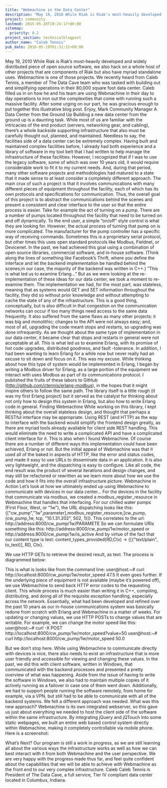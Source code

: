 ```yaml
---
title: "Webmachine in the Data Center"
description: "May 19, 2010 While Riak is Riak's most-heavily developed and widely distributed piece of open source software, we also hack on a whole host of other projects that are components of Riak but also have myriad standalone uses. Webmachine is one of those projects. We recently heard from Caleb Tenni"
project: community
lastmod: 2015-05-28T19:24:17+00:00
sitemap:
  priority: 0.2
project_section: technicalblogpost
author_name: "Caleb Tennis"
pub_date: 2010-05-19T01:31:31+00:00
---
```

May 19, 2010
While Riak is Riak’s most-heavily developed and widely distributed piece of open source software, we also hack on a whole host of other projects that are components of Riak but also have myriad standalone uses. Webmachine is one of those projects.
We recently heard from Caleb Tennis, a member of The Data Cave team who was tasked with building out and simplifying operations in their 80,000 square foot data center. Caleb filled us in on how he and his team are using Webmachine in their day to day operations to iron out the complexities that come with running such a massive facility. After some urging on our part, he was gracious enough to put together this illustrative blog post.
Enjoy,
Mark
Community Manager
A Data Center from the Ground Up
Building a new data center from the ground up is a daunting task. While most of us are familiar with the intricacies of the end product (servers, networking gear, and cabling), there’s a whole backside supporting infrastructure that also must be carefully thought out, planned, and maintained. Needless to say, the facilities side of a data center can be extremely complex.
Having built and maintained complex facilities before, I already had both experience and a library of software in my tool belt that I had written to help manage the infrastructure of these facilities. However, I recognized that if I was to use the legacy software, some of which was over 10 years old, it would require considerable work to fit it to my current needs. And, during that period, many other software projects and methodologies had matured to a state that it made sense to at least consider a completely different approach.
The main crux of such a project is that it involves communications with many different pieces of equipment throughout the facility, each of which has its own protocols and specifications for communication. Thus, the overall goal of this project is to abstract the communications behind the scenes and present a consistent and clear interface to the user so that the entire process is easier.
Take for example the act of turning on a pump. There are a number of pumps located throughout the facility that need to be turned on and off dynamically. To the end user, a simple “on/off” style control is what they are looking for. However, the actual process of turning that pump on is more complicated. The manufacturer for the pump controller has a specific way of receiving commands. Sometimes this is a proprietary serial protocol, but other times this uses open standard protocols like Modbus, Fieldnet, or Devicenet.
In the past, we had achieved this goal using a combination of open source libraries, commercial software, and in-house software. (Think along the lines of something like Facebook’s Thrift, where you define the interface and let the backend implementation be handled behind the scenes;in our case, the majority of the backend was written in C++.)
“This is what led us to examine Erlang…”
But as we were looking at the re-implementation of these ideas for our data center, we took a moment to re-examine them. The implementation we had, for the most part, was stateless, meaning that as systems would GET and SET information throughout the facility, they did so without prior knowledge and without attempting to cache the state of any of the infrastructure. This is a good thing, conceptually, but is also difficult in that congestion on the communication networks can occur if too many things need access to the same data frequently. It also suffered from the same flaws as many other projects: it was big and monolithic; changes to the API were not always easy; and, most of all, upgrading the code meant stops and restarts, so upgrading was done infrequently. As we thought about the same type of implementation in our data center, it became clear that stops and restarts in general were not acceptable at all.
This is what led us to examine Erlang, with its promise of hot code upgrades, distributed goodness, and fault -tolerance. In addition, I had been wanting to learn Erlang for a while now but never really had an excuse to sit down and focus on it. This was my excuse.
While thinking about how this type of system would be implemented in Erlang, I began by writing a Modbus driver for Erlang, as a large portion of the equipment we interact with uses Modbus as part of its communications protocol. I published the fruits of these labors to GitHub (http://github.com/ctennis/erlang-modbus), in the hopes that it might inspire others to follow the same path. The library itself is a little rough (it was my first Erlang project) but it served as the catalyst for thinking about not only how to design this system in Erlang, but also how to write Erlang code in general.
Finding Webmachine
While working on this library, I kept thinking about the overall stateless design, and thought that perhaps a RESTful interface may be appropriate. Using REST (and HTTP) as the way to interface with the backend would simplify the frontend design greatly, as there are myriad tools already available for client side REST handling. This would eliminate the need to write a complicated API and have a complicated client interface for it. This is also when I found Webmachine.
Of course there are a number of different ways this implementation could have been achieved, Erlang or not. But the initial appeal of Webmachine was that it used all of the baked in aspects of HTTP, like the error and status codes, and made it easy to use URLs to disseminate data in an application. It is also very lightweight, and the dispatching is easy to configure.
Like all code, the end result was the product of several iterations and design changes, and may still be refactored or rewritten as we learn more about how we use the code and how it fits into the overall infrastructure picture.
Webmachine in Action
Let’s look at how we ultimately ended up using Webmachine to communicate with devices in our data center…
For the devices in the facility that communicate via modbus, we created a modbus\_register\_resource in Webmachine that handles that interfacing. For our chilled water pumps (First Floor, West, or “1w”), the URL dispatching looks like this:
{["cw\_pump","1w",parameter],modbus\_register\_resource,[cw\_pump, {cw\_pump\_1w, tcp, "10.1.31.202", 502, 1}]}.
This correlates to the url: http://address:8000/cw\_pump/1w/PARAMETE
So we can formulate URIs something like this:
http://address:8000/cw\_pump/1w/motor\_speed or http://address:8000/cw\_pump/1w/is\_active
And by virtue of the fact that our content type is text:
 content\_types\_provided(RD,Ctx) ->
{[{"text/plain", to\_text}], RD, Ctx}.

We use HTTP GETs to retrieve the desired result, as text. The process is diagrammed below:

This is what is looks like from the command line:
user@host:~# curl http://localhost:8000/cw\_pump/1w/motor\_speed
47.5
It even goes further. If the underlying piece of equipment is not available (maybe it’s powered off), we use Webmachine to send back HTTP error codes to the requesting client. This whole process is much easier than writing it in C++, compiling, distributing, and doing all of the requisite exception handling, especially across the network. Essentially, what had been developed and refined over the past 10 years as our in-house communications system was basically redone from scratch with Erlang and Webmachine in a matter of weeks.
For updating or changing values, we use HTTP POSTs to change values that are writable. For example, we can change the motor speed like this:
user@host:~# curl -X POST http://localhost:8000/cw\_pump/1w/motor\_speed?value=50
user@host:~# curl http://localhost:8000/cw\_pump/1w/motor\_speed
50.0

But we don’t stop here. While using Webmachine to communicate directly with devices is nice, there also needs to exist an infrastructure that is more user friendly and accessible for viewing and changing these values. In the past, we did this with client software, written in Windows, that communicated with the backend processes and presented a pretty overview of what was happening. Aside from the issue of having to write the software in Windows, we also had to maintain multiple copies of it actively running as a failover in case one of them went down. Additionally, we had to support people running the software remotely, from home for example, via a VPN, but still had to be able to communicate with all of the backend systems. We felt a different approach was needed.
What was this new approach? Webmachine is its own integrated webserver, so this gave us just about everything we needed to host the client side of the software within the same infrastructure. By integrating jQuery and jQTouch into some static webpages, we built an entire web based control system directly within Webmachine, making it completely controllable via mobile phone. Here is a screenshot:

What’s Next?
Our program is still a work in progress, as we are still learning all about the various ways the infrastructure works as well as how we can best interact with it from both Webmachine and the user perspective. We are very happy with the progress made thus far, and feel quite confident about the capabilities that we will be able to achieve with Webmachine as the front end to our very complex infrastructure.
Caleb
Caleb Tennis is President of The Data Cave, a full service, Tier IV compliant data center located in Columbus, Indiana.
